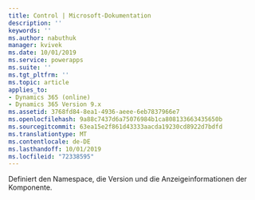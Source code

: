 ```yaml
---
title: Control | Microsoft-Dokumentation
description: ''
keywords: ''
ms.author: nabuthuk
manager: kvivek
ms.date: 10/01/2019
ms.service: powerapps
ms.suite: ''
ms.tgt_pltfrm: ''
ms.topic: article
applies_to:
- Dynamics 365 (online)
- Dynamics 365 Version 9.x
ms.assetid: 3768fd84-8ea1-4936-aeee-6eb7837966e7
ms.openlocfilehash: 9a88c7437d6a75076984b1ca808133663435650b
ms.sourcegitcommit: 63ea15e2f861d43333aacda19230cd8922d7bdfd
ms.translationtype: MT
ms.contentlocale: de-DE
ms.lasthandoff: 10/01/2019
ms.locfileid: "72338595"
---
```

Definiert den Namespace, die Version und die Anzeigeinformationen der Komponente.
